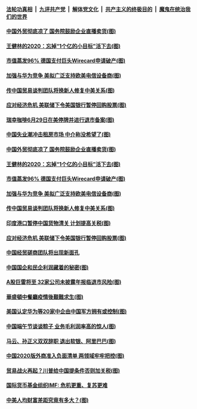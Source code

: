 ####  [法轮功真相](../../../../basic/blob/master/README.md?t=06272002) &nbsp;|&nbsp; [九评共产党](../../../../9ping.md/blob/master/README.md?t=06272002) &nbsp;|&nbsp; [解体党文化](../../../../jtdwh.md/blob/master/README.md?t=06272002)  &nbsp;|&nbsp; [共产主义的终极目的](../../../../gczydzjmd.md/blob/master/README.md?t=06272002) &nbsp;|&nbsp; [魔鬼在统治我们的世界](../../../../mgztzwmdsj.md/blob/master/README.md?t=06272002) 

#### [中国外贸彻底凉了 国务院鼓励企业直播卖货(图)](../pages/p5/937813.md?t=06272002) 

#### [王健林的2020：忘掉“1个亿的小目标”活下去(图)](../pages/p5/937834.md?t=06272002) 

#### [市值蒸发96% 德国支付巨头Wirecard申请破产(图)](../pages/p5/937805.md?t=06272002) 

#### [加强与华为竞争 美拟广泛支持欧美电信设备商(图)](../pages/p5/937802.md?t=06272002) 

#### [传中国贸易谈判团队将换新人修复中美关系(图)](../pages/p5/937793.md?t=06272002) 

#### [应对经济危机 美联储下令美国银行暂停回购股票(图)](../pages/p5/937760.md?t=06272002) 

#### [瑞幸咖啡6月29日在美停牌并进行退市备案(图)](../pages/p5/937854.md?t=06272002) 

#### [中国失业潮冲击租房市场 中介称没希望了(图)](../pages/p5/937808.md?t=06272002) 

#### [中国外贸彻底凉了 国务院鼓励企业直播卖货(图)](../pages/p5/937813.md?t=06272002) 

#### [王健林的2020：忘掉“1个亿的小目标”活下去(图)](../pages/p5/937834.md?t=06272002) 

#### [市值蒸发96% 德国支付巨头Wirecard申请破产(图)](../pages/p5/937805.md?t=06272002) 

#### [加强与华为竞争 美拟广泛支持欧美电信设备商(图)](../pages/p5/937802.md?t=06272002) 

#### [传中国贸易谈判团队将换新人修复中美关系(图)](../pages/p5/937793.md?t=06272002) 

#### [印度港口暂停中国货物清关 计划提高关税(图)](../pages/p5/937779.md?t=06272002) 

#### [应对经济危机 美联储下令美国银行暂停回购股票(图)](../pages/p5/937760.md?t=06272002) 

#### [中国经贸磋商团队将出现新面孔](../pages/p5/937736.md?t=06272002) 

#### [中国国企和民企利润藏着的秘密(图)](../pages/p5/937711.md?t=06272002) 

#### [A股巨雷将至 32家公司未披露年报临退市风险(图)](../pages/p5/937727.md?t=06272002) 

#### [華盛頓中餐廳疫情後艱難求生(图)](../pages/p5/937726.md?t=06272002) 

#### [美国认定华为等20家中企由中国军方拥有或控制(图)](../pages/p5/937724.md?t=06272002) 

#### [中国端午节谈谈粽子 业务毛利润率高的惊人(图)](../pages/p5/937695.md?t=06272002) 

#### [马云、孙正义双双辞职 退出软银、阿里巴巴(图)](../pages/p5/937690.md?t=06272002) 

#### [中国2020版外商准入负面清单 两领域牢牢把控(图)](../pages/p5/937687.md?t=06272002) 

#### [贸易战火再起？川普给中国提条件否则加关税(图)](../pages/p5/937682.md?t=06272002) 

#### [国际货币基金组织IMF: 危机更重、复苏更难](../pages/p5/937676.md?t=06272002) 

#### [中美人均财富差距究竟有多大？(图)](../pages/p5/937633.md?t=06272002) 

